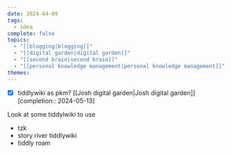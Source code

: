 ```yaml
---
date: 2024-04-09
tags:
  - idea
complete: false
topics:
  - "[[blogging|blogging]]"
  - "[[digital garden|digital garden]]"
  - "[[second brain|second brain]]"
  - "[[personal knowledge management|personal knowledge management]]"
themes: 
---
```


- [x] tiddlywiki as pkm? [[Josh digital garden|Josh digital garden]] [completion:: 2024-05-13]

Look at some tiddylwiki to use
- tzk 
- story river tiddlywiki
- tiddly roam